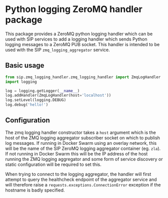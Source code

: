 # Python logging ZeroMQ handler package

This package provides a ZeroMQ python logging handler which can be used with
SIP services to add a logging handler which sends Python logging messages to a
ZeroMQ PUB socket. This handler is intended to be used with the SIP 
`zmq_logging_aggregator` service.

## Basic usage

```python
from sip.zmq_logging_handler.zmq_logging_handler import ZmqLogHandler
import logging

log = logging.getLogger(__name__)
log.addHandler(ZmqLogHandler(host='localhost'))
log.setLevel(logging.DEBUG)
log.debug('hello!')
```

## Configuration

The zmq logging handler constructor takes a `host` argument which is the host 
of the ZMQ logging aggregator subscriber socket on which to publish log 
messages. If running in Docker Swarm using an overlay network, 
this will be the name of the SIP ZeroMQ logging aggregator container 
(eg. `zla`). If not running in Docker Swarm this will be the IP address of the 
host running the ZMQ logging aggregator and some form of service discovery 
or static configuration will be required to set this.

When trying to connect to the logging aggregator, the handler will first 
attempt to query the healthcheck endpoint of the aggregator service and will 
therefore raise a `requests.exceptions.ConnectionError` exception if the
hostname is badly specified.
